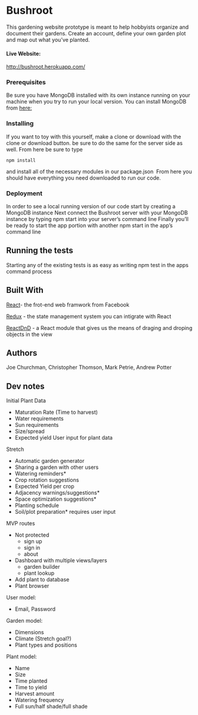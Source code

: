 # Bushroot
This gardening website prototype is meant to help hobbyists organize and document their gardens. Create an account, define your own garden plot and map out what you’ve planted.
#### Live Website:
http://bushroot.herokuapp.com/
### Prerequisites
Be sure you have MongoDB installed with its own instance running on your machine when you try to run your local version.
You can install MongoDB from [here:](https://docs.mongodb.com/getting-started/shell/installation/)
### Installing
If you want to toy with this yourself, make a clone or download with the clone or download button.
be sure to do the same for the server side as well.
From here be sure to type
```
npm install
```
and install all of the necessary modules in our package.json 
From here you should have everything you need downloaded to run our code.
### Deployment
In order to see a local running version of our code start by creating a MongoDB instance
Next connect the Bushroot server with your MongoDB instance by typing npm start into your server’s command line
Finally you’ll be ready to start the app portion with another npm start in the app’s command line

## Running the tests
Starting any of the existing tests is as easy as writing npm test in the apps command process

## Built With
[React](https://reactjs.org/)- the frot-end web framwork from Facebook

[Redux](http://redux.js.org/) - the state management system you can intigrate with React

[ReactDnD](https://github.com/react-dnd/react-dnd) - a React module that gives us the means of draging and droping objects in the view

## Authors
Joe Churchman, Christopher Thomson, Mark Petrie, Andrew Potter

## Dev notes
Initial Plant Data
* Maturation Rate (Time to harvest)
* Water requirements
* Sun requirements
* Size/spread
* Expected yield
User input for plant data

Stretch
* Automatic garden generator
* Sharing a garden with other users
* Watering reminders*
* Crop rotation suggestions
* Expected Yield per crop
* Adjacency warnings/suggestions*
* Space optimization suggestions*
* Planting schedule
* Soil/plot preparation*
requires user input

MVP routes
* Not protected
    * sign up
    * sign in
    * about
* Dashboard with multiple views/layers
    * garden builder
    * plant lookup
* Add plant to database
* Plant browser

User model:
* Email, Password

Garden model:
* Dimensions
* Climate (Stretch goal?)
* Plant types and positions

Plant model:
* Name
* Size
* Time planted
* Time to yield
* Harvest amount
* Watering frequency
* Full sun/half shade/full shade
